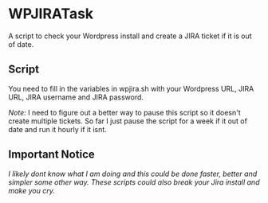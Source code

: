 # WPJIRATask
A script to check your Wordpress install and create a JIRA ticket if it is out of date.

## Script
You need to fill in the variables in wpjira.sh with your Wordpress URL, JIRA URL, JIRA username and JIRA password.

*Note:* I need to figure out a better way to pause this script so it doesn't create multiple tickets. So far I just pause the script for a week if it out of date and run it hourly if it isnt.

## Important Notice
*I likely dont know what I am doing and this could be done faster, better and simpler some other way. These scripts could also break your Jira install and make you cry.*
